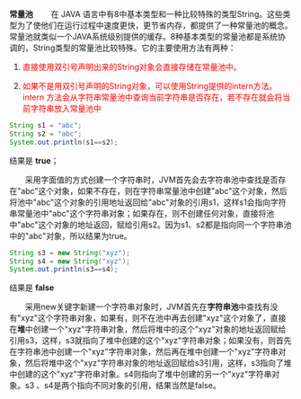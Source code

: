 **常量池**
  在 JAVA 语言中有8中基本类型和一种比较特殊的类型String。这些类型为了使他们在运行过程中速度更快，更节省内存，都提供了一种常量池的概念。常量池就类似一个JAVA系统级别提供的缓存。8种基本类型的常量池都是系统协调的，String类型的常量池比较特殊。它的主要使用方法有两种：

1. <font color=red>直接使用双引号声明出来的String对象会直接存储在常量池中。</font>

2. <font color=red>如果不是用双引号声明的String对象，可以使用String提供的intern方法。intern 方法会从字符串常量池中查询当前字符串是否存在，若不存在就会将当前字符串放入常量池中</font>

```java
String s1 = "abc";
String s2 = "abc";
System.out.println(s1==s2);
```

结果是 **true**；

  采用字面值的方式创建一个字符串时，JVM首先会去字符串池中查找是否存在"abc"这个对象，如果不存在，则在字符串常量池中创建"abc"这个对象，然后将池中"abc"这个对象的引用地址返回给"abc"对象的引用s1，这样s1会指向字符串常量池中"abc"这个字符串对象；如果存在，则不创建任何对象，直接将池中"abc"这个对象的地址返回，赋给引用s2。因为s1、s2都是指向同一个字符串池中的"abc"对象，所以结果为true。

```java
String s3 = new String("xyz");
String s4 = new String("xyz");
System.out.println(s3==s4);
```

结果是 **false**

  采用new关键字新建一个字符串对象时，JVM首先在**字符串池**中查找有没有"xyz"这个字符串对象，如果有，则不在池中再去创建"xyz"这个对象了，直接在**堆**中创建一个"xyz"字符串对象，然后将堆中的这个"xyz"对象的地址返回赋给引用s3，这样，s3就指向了堆中创建的这个"xyz"字符串对象；如果没有，则首先在字符串池中创建一个"xyz"字符串对象，然后再在堆中创建一个"xyz"字符串对象，然后将堆中这个"xyz"字符串对象的地址返回赋给s3引用，这样，s3指向了堆中创建的这个"xyz"字符串对象。s4则指向了堆中创建的另一个"xyz"字符串对象。s3 、s4是两个指向不同对象的引用，结果当然是false。 

